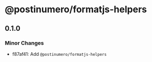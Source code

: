 # @postinumero/formatjs-helpers

## 0.1.0

### Minor Changes

- f87af41: Add `@postinumero/formatjs-helpers`
